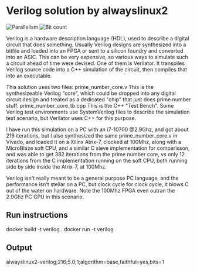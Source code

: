 # Verilog solution by alwayslinux2

![Parallelism](https://img.shields.io/badge/Parallel-no-green)
![Bit count](https://img.shields.io/badge/Bits-1-green)

Verilog is a hardware description language (HDL), used to describe a digital circuit that does something. 
Usually Verilog designs are synthesized into a bitfile and loaded into an FPGA or sent to a silicon foundry and converted into an ASIC. 
This can be very expensive, so various ways to simulate such a circuit ahead of time were devised. One of them is Verilator. It transpiles
Verilog source code into a C++ simulation of the circuit, then compiles that into an executable.

This solution uses two files: 
prime_number_core.v This is the synthesizeable Verilog "core", which could be dropped into any digital circuit design and treated as a dedicated "chip" that just does prime number stuff.
prime_number_core_tb.cpp  This is the C++ "Test Bench". Some Verilog test environments use SystemVerilog files to describe the simulation test scenario, but Verilator uses C++ for this purpose.

I have run this simulation on a PC with an i7-10700 @2.9Ghz, and got about 216 iterations, but I also synthesized the same prime_number_core.v in Vivado, and loaded it on a Xilinx Atrix-7, clocked at 100Mhz, along with a MicroBlaze soft CPU, and a similar C sieve implementation for comparisson, and was able to get 382 iterations from the prime number core, vs only 12 iterations from the C implementation running on the soft CPU, both running side by side inside the Atrix-7, at 100Mhz. 

Verilog isn't really meant to be a general purpose PC language, and the performance isn't stellar on a PC, but clock cycle for clock cycle, it blows C out of the water on hardware. Note the 100Mhz FPGA even outran the 2.9Ghz PC CPU in this scenario.

## Run instructions

docker build -t verilog .
docker run -t verilog

## Output

alwayslinux2-verilog;216;5.0;1;algorithm=base,faithful=yes,bits=1